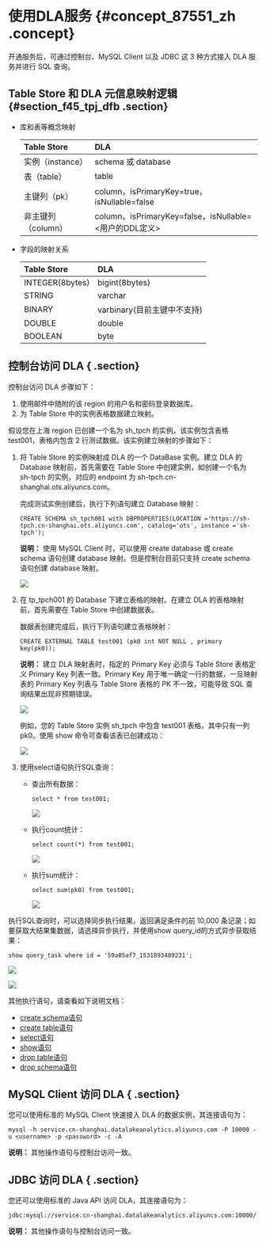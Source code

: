 # 使用DLA服务 {#concept_87551_zh .concept}

开通服务后，可通过控制台、MySQL Client 以及 JDBC 这 3 种方式接入 DLA 服务并进行 SQL 查询。

## Table Store 和 DLA 元信息映射逻辑 {#section_f45_tpj_dfb .section}

-   库和表等概念映射

    |Table Store|DLA|
    |:----------|:--|
    |实例（instance）|schema 或 database|
    |表（table）|table|
    |主键列（pk）|column，isPrimaryKey=true，isNullable=false|
    |非主键列（column）|column，isPrimaryKey=false，isNullable=<用户的DDL定义\>|

-   字段的映射关系

    |Table Store|DLA|
    |:----------|:--|
    |INTEGER\(8bytes\)|bigint\(8bytes\)|
    |STRING|varchar|
    |BINARY|varbinary\(目前主键中不支持\)|
    |DOUBLE|double|
    |BOOLEAN|byte|


## 控制台访问 DLA { .section}

控制台访问 DLA 步骤如下：

1.  使用邮件中随附的该 region 的用户名和密码登录数据库。
2.  为 Table Store 中的实例表格数据建立映射。

假设您在上海 region 已创建一个名为 sh\_tpch 的实例，该实例包含表格 test001，表格内包含 2 行测试数据。该实例建立映射的步骤如下：

1.  将 Table Store 的实例映射成 DLA 的一个 DataBase 实例。建立 DLA 的 Database 映射前，首先需要在 Table Store 中创建实例，如创建一个名为 sh-tpch 的实例，对应的 endpoint 为 sh-tpch.cn-shanghai.ots.aliyuncs.com。

    完成测试实例创建后，执行下列语句建立 Database 映射：

    ```
    CREATE SCHEMA sh_tpch001 with DBPROPERTIES(LOCATION ='https://sh-tpch.cn-shanghai.ots.aliyuncs.com', catalog='ots', instance ='sh-tpch');
    
    ```

    **说明：** 使用 MySQL Client 时，可以使用 create database 或 create schema 语句创建 database 映射。但是控制台目前只支持 create schema 语句创建 database 映射。

    ![](http://static-aliyun-doc.oss-cn-hangzhou.aliyuncs.com/assets/img/20335/153803567612014_zh-CN.png)

2.  在 tp\_tpch001 的 Database 下建立表格的映射。在建立 DLA 的表格映射前，首先需要在 Table Store 中创建数据表。

    数据表创建完成后，执行下列语句建立表格映射：

    ```
    CREATE EXTERNAL TABLE test001 (pk0 int NOT NULL , primary key(pk0));
    
    ```

    **说明：** 建立 DLA 映射表时，指定的 Primary Key 必须与 Table Store 表格定义 Primary Key 列表一致。Primary Key 用于唯一确定一行的数据，一旦映射表的 Primary Key 列表与 Table Store 表格的 PK 不一致，可能导致 SQL 查询结果出现非预期错误。

    ![](http://static-aliyun-doc.oss-cn-hangzhou.aliyuncs.com/assets/img/20335/153803567712015_zh-CN.png)

    例如，您的 Table Store 实例 sh\_tpch 中包含 test001 表格，其中只有一列 pk0。使用 show 命令可查看该表已创建成功：

    ![](http://static-aliyun-doc.oss-cn-hangzhou.aliyuncs.com/assets/img/20335/153803567712016_zh-CN.png)

3.  使用select语句执行SQL查询：
    -   查出所有数据：

        ```
        select * from test001;
        
        ```

        ![](http://static-aliyun-doc.oss-cn-hangzhou.aliyuncs.com/assets/img/20335/153803567712017_zh-CN.png)

    -   执行count统计：

        ```
        select count(*) from test001;
        
        ```

        ![](http://static-aliyun-doc.oss-cn-hangzhou.aliyuncs.com/assets/img/20335/153803567712018_zh-CN.png)

    -   执行sum统计：

        ```
        select sum(pk0) from test001;
        
        ```

        ![](http://static-aliyun-doc.oss-cn-hangzhou.aliyuncs.com/assets/img/20335/153803567712019_zh-CN.png)


执行SQL查询时，可以选择同步执行结果，返回满足条件的前 10,000 条记录；如要获取大结果集数据，请选择异步执行，并使用show query\_id的方式异步获取结果：

```
show query_task where id = '59a05af7_1531893489231';

```

![](http://static-aliyun-doc.oss-cn-hangzhou.aliyuncs.com/assets/img/20335/153803567712020_zh-CN.png)

![](http://static-aliyun-doc.oss-cn-hangzhou.aliyuncs.com/assets/img/20335/153803567712021_zh-CN.png)

其他执行语句，请查看如下说明文档：

-    [create schema语句](https://help.aliyun.com/document_detail/72005.html) 
-    [create table语句](https://help.aliyun.com/document_detail/72006.html) 
-    [select语句](https://help.aliyun.com/document_detail/71044.html) 
-    [show语句](https://help.aliyun.com/document_detail/72011.html) 
-    [drop table语句](https://help.aliyun.com/document_detail/72008.htm) 
-    [drop schema语句](https://help.aliyun.com/document_detail/72007.html) 

## MySQL Client 访问 DLA { .section}

您可以使用标准的 MySQL Client 快速接入 DLA 的数据实例，其连接语句为：

```
mysql -h service.cn-shanghai.datalakeanalytics.aliyuncs.com -P 10000 -u <username> -p <password> -c -A

```

**说明：** 其他操作语句与控制台访问一致。

## JDBC 访问 DLA { .section}

您还可以使用标准的 Java API 访问 DLA，其连接语句为：

```
jdbc:mysql://service.cn-shanghai.datalakeanalytics.aliyuncs.com:10000/

```

**说明：** 其他操作语句与控制台访问一致。


